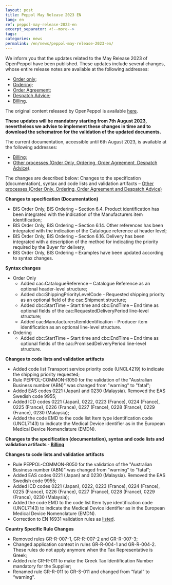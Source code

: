 ```yaml
---
layout: post
title: Peppol May Release 2023 EN
lang: en
ref: peppol-may-release-2023-en
excerpt_separator: <!--more-->
tags:
categories: news
permalink: /en/news/peppol-may-release-2023-en/
---
```

We inform you that the updates related to the May Release 2023 of OpenPeppol have been published. These updates include several changes, whose entire release notes are available at the following addresses:

 - [Order only](https://peppol-docs.agid.gov.it/docs-next-release/docs/ENG/others/guides/release-notes-it/3-order-only/main.html);
 - [Ordering](https://peppol-docs.agid.gov.it/docs-next-release/docs/ENG/others/guides/release-notes-it/28-ordering/main.html);
 - [Order Agreement](https://peppol-docs.agid.gov.it/docs-next-release/docs/ENG/others/guides/release-notes-it/42-orderagreement/main.html);
 - [Despatch Advice](https://peppol-docs.agid.gov.it/docs-next-release/docs/ENG/others/guides/release-notes-it/30-despatchadvice/main.html);
 - [Billing](https://peppol-docs.agid.gov.it/docs-next-release/docs/ENG/invoice/guide/release-notes-it/main.html).

The original content released by OpenPeppol is available [here](https://peppol.org/may-2023-release-of-the-peppol-post-award-artefact/).

**These updates will be mandatory starting from 7th August 2023, nevertheless we advise to implement these changes in time and to download the schematron for the validation of the updated documents.**

The current documentation, accessible until 6th August 2023, is available at the following addresses:
 - [Billing](https://peppol-docs.agid.gov.it/docs/my_index_fatt-ENG.jsp);
 - [Other processes (Order Only, Ordering, Order Agreement, Despatch Advice)](https://peppol-docs.agid.gov.it/docs/my_index-ENG.jsp).

The changes are described below:
Changes to the specification (documentation), syntax and code lists and validation artifacts – [Other processes (Order Only, Ordering, Order Agreement and Despatch Advice)](https://peppol-docs.agid.gov.it/docs-next-release/my_index.jsp)

**Changes to specification (Documentation)**
 - BIS Order Only, BIS Ordering – Section 6.4. Product identification has been integrated with the indication of the Manufacturers item identification;
 - BIS Order Only, BIS Ordering – Section 6.14. Other references has been integrated with the indication of the Catalogue reference at header level;
 - BIS Order Only, BIS Ordering – Section 6.16. Delivery has been integrated with a description of the method for indicating the priority required by the Buyer for delivery;
 - BIS Order Only, BIS Ordering – Examples have been updated according to syntax changes.

**Syntax changes**
- Order Only
    - Added cac:CatalogueReference – Catalogue Reference as an optional header-level structure;
    - Added cbc:ShippingPriorityLevelCode - Requested shipping priority as an optional field of the cac:Shipment structure;
    - Added cbc:StartTime – Start time and cbc:EndTime – End time as optional fields of the cac:RequestedDeliveryPeriod line-level structure;
    - Added cac:ManufacturersItemIdentification – Producer item identification as an optional line-level structure.
- Ordering
    - Added cbc:StartTime – Start time and cbc:EndTime – End time as optional fields of the cac:PromisedDeliveryPeriod line-level structure.

**Changes to code lists and validation artifacts**
 - Added code list Transport service priority code (UNCL4219) to indicate the shipping priority requested;
 - Rule PEPPOL-COMMON-R050 for the validation of the "Australian Business number (ABN)" was changed from "warning" to "fatal";
 - Added EAS codes 0221 (Japan) and 0230 (Malaysia). Removed the EAS Swedish code 9955;
 - Added ICD codes 0221 (Japan), 0222, 0223 (France), 0224 (France), 0225 (France), 0226 (France), 0227 (France), 0228 (France), 0229 (France), 0230 (Malaysia);
 - Added the code EMD to the code list Item type identification code (UNCL7143) to indicate the Medical Device identifier as in the European Medical Device Nomenclature (EMDN).

**Changes to the specification (documentation), syntax and code lists and validation artifacts - [Billing](https://peppol-docs.agid.gov.it/docs-next-release/my_index_fatt.jsp)**

**Changes to code lists and validation artifacts**
 - Rule PEPPOL-COMMON-R050 for the validation of the "Australian Business number (ABN)" was changed from "warning" to "fatal";
 - Added EAS codes 0221 (Japan) and 0230 (Malaysia). Removed the EAS Swedish code 9955;
 - Added ICD codes 0221 (Japan), 0222, 0223 (France), 0224 (France), 0225 (France), 0226 (France), 0227 (France), 0228 (France), 0229 (France), 0230 (Malaysia);
 - Added the code EMD to the code list Item type identification code (UNCL7143) to indicate the Medical Device identifier as in the European Medical Device Nomenclature (EMDN). 
 - Correction to EN 16931 validation rules as [listed](https://github.com/ConnectingEurope/eInvoicing-EN16931/releases/tag/validation-1.3.10).

**Country Specific Rule Changes**
 - Removed rules GR-R-007-1, GR-R-007-2 and GR-R-007-3;
 - Changed application context in rules GR-R-004-1 and GR-R-004-2. These rules do not apply anymore when the Tax Representative is Greek;
 - Added rule GR-R-011 to make the Greek Tax Identification Number mandatory for the Supplier;
 - Renamed rule GR-R-011 to GR-S-011 and changed from “fatal” to “warning”.
